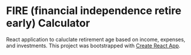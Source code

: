 # FIRE (financial independence retire early) Calculator

React application to caluclate retirement age based on income, expenses, and investments. 
This project was bootstrapped with [Create React App](https://github.com/facebook/create-react-app).
